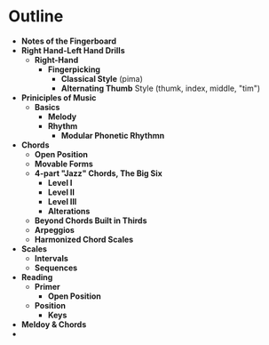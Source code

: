 # Outline

- **Notes of the Fingerboard**
- **Right Hand-Left Hand Drills**
	- **Right-Hand**
		- **Fingerpicking**
			- **Classical Style** (pima)
			- **Alternating Thumb** Style (thumk, index, middle, "tim")
- **Priniciples of Music**
	- **Basics**
		- **Melody**
		- **Rhythm**
			- **Modular Phonetic Rhythmn**
- **Chords**
	- **Open Position**
	- **Movable Forms**
	- **4-part "Jazz" Chords, The Big Six**
		- **Level I**
		- **Level II**
		- **Level III**
		- **Alterations**
	- **Beyond Chords Built in Thirds**
	- **Arpeggios**
	- **Harmonized Chord Scales**
- **Scales**
	- **Intervals**
	- **Sequences**
- **Reading**
	- **Primer**
		- **Open Position**
	- **Position**
		- **Keys**
- **Meldoy &amp; Chords**
- 